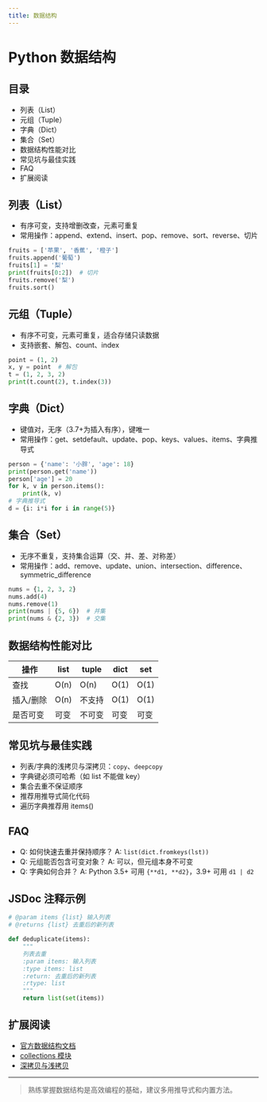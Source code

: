 ```yaml
---
title: 数据结构
---
```


# Python 数据结构

## 目录
- 列表（List）
- 元组（Tuple）
- 字典（Dict）
- 集合（Set）
- 数据结构性能对比
- 常见坑与最佳实践
- FAQ
- 扩展阅读

## 列表（List）
- 有序可变，支持增删改查，元素可重复
- 常用操作：append、extend、insert、pop、remove、sort、reverse、切片

```python
fruits = ['苹果', '香蕉', '橙子']
fruits.append('葡萄')
fruits[1] = '梨'
print(fruits[0:2])  # 切片
fruits.remove('梨')
fruits.sort()
```

## 元组（Tuple）
- 有序不可变，元素可重复，适合存储只读数据
- 支持嵌套、解包、count、index

```python
point = (1, 2)
x, y = point  # 解包
t = (1, 2, 3, 2)
print(t.count(2), t.index(3))
```

## 字典（Dict）
- 键值对，无序（3.7+为插入有序），键唯一
- 常用操作：get、setdefault、update、pop、keys、values、items、字典推导式

```python
person = {'name': '小胖', 'age': 18}
print(person.get('name'))
person['age'] = 20
for k, v in person.items():
    print(k, v)
# 字典推导式
d = {i: i*i for i in range(5)}
```

## 集合（Set）
- 无序不重复，支持集合运算（交、并、差、对称差）
- 常用操作：add、remove、update、union、intersection、difference、symmetric_difference

```python
nums = {1, 2, 3, 2}
nums.add(4)
nums.remove(1)
print(nums | {5, 6})  # 并集
print(nums & {2, 3})  # 交集
```

## 数据结构性能对比
| 操作         | list   | tuple  | dict   | set    |
| ------------ | ------ | ------ | ------ | ------ |
| 查找         | O(n)   | O(n)   | O(1)   | O(1)   |
| 插入/删除    | O(n)   | 不支持 | O(1)   | O(1)   |
| 是否可变     | 可变   | 不可变 | 可变   | 可变   |

## 常见坑与最佳实践
- 列表/字典的浅拷贝与深拷贝：`copy`、`deepcopy`
- 字典键必须可哈希（如 list 不能做 key）
- 集合去重不保证顺序
- 推荐用推导式简化代码
- 遍历字典推荐用 items()

## FAQ
- Q: 如何快速去重并保持顺序？
  A: `list(dict.fromkeys(lst))`
- Q: 元组能否包含可变对象？
  A: 可以，但元组本身不可变
- Q: 字典如何合并？
  A: Python 3.5+ 可用 `{**d1, **d2}`，3.9+ 可用 `d1 | d2`

## JSDoc 注释示例
```python
# @param items {list} 输入列表
# @returns {list} 去重后的新列表

def deduplicate(items):
    """
    列表去重
    :param items: 输入列表
    :type items: list
    :return: 去重后的新列表
    :rtype: list
    """
    return list(set(items))
```

## 扩展阅读
- [官方数据结构文档](https://docs.python.org/zh-cn/3/tutorial/datastructures.html)
- [collections 模块](https://docs.python.org/zh-cn/3/library/collections.html)
- [深拷贝与浅拷贝](https://docs.python.org/zh-cn/3/library/copy.html)

---

> 熟练掌握数据结构是高效编程的基础，建议多用推导式和内置方法。 